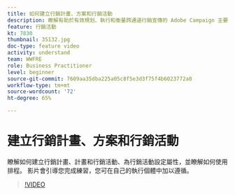 ```yaml
---
title: 如何建立行銷計畫、方案和行銷活動
description: 瞭解有助於有效規划、執行和衡量跨通道行銷宣傳的 Adobe Campaign 主要概念。
feature: 行銷活動
kt: 7830
thumbnail: 35132.jpg
doc-type: feature video
activity: understand
team: WWFRE
role: Business Practitioner
level: beginner
source-git-commit: 7609aa35dba225a05c8f5e3d3f75f4b6023772a0
workflow-type: tm+mt
source-wordcount: '72'
ht-degree: 65%

---
```



# 建立行銷計畫、方案和行銷活動

瞭解如何建立行銷計畫、計畫和行銷活動、為行銷活動設定屬性，並瞭解如何使用排程。
影片會引導您完成練習，您可在自己的執行個體中加以遵循。

>[!VIDEO](https://video.tv.adobe.com/v/35132?quality=12)
